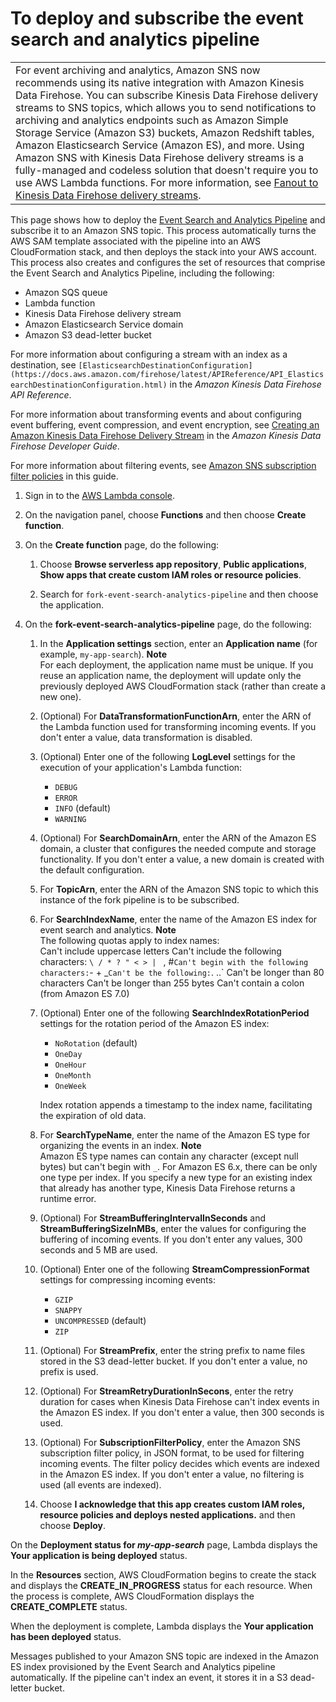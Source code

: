 # To deploy and subscribe the event search and analytics pipeline<a name="deploy-event-search-analytics-pipeline"></a>


|  | 
| --- |
| For event archiving and analytics, Amazon SNS now recommends using its native integration with Amazon Kinesis Data Firehose\. You can subscribe Kinesis Data Firehose delivery streams to SNS topics, which allows you to send notifications to archiving and analytics endpoints such as Amazon Simple Storage Service \(Amazon S3\) buckets, Amazon Redshift tables, Amazon Elasticsearch Service \(Amazon ES\), and more\. Using Amazon SNS with Kinesis Data Firehose delivery streams is a fully\-managed and codeless solution that doesn't require you to use AWS Lambda functions\. For more information, see [Fanout to Kinesis Data Firehose delivery streams](sns-firehose-as-subscriber.md)\. | 

This page shows how to deploy the [Event Search and Analytics Pipeline](sns-fork-pipeline-as-subscriber.md#sns-fork-event-search-and-analytics-pipeline) and subscribe it to an Amazon SNS topic\. This process automatically turns the AWS SAM template associated with the pipeline into an AWS CloudFormation stack, and then deploys the stack into your AWS account\. This process also creates and configures the set of resources that comprise the Event Search and Analytics Pipeline, including the following:
+ Amazon SQS queue
+ Lambda function
+ Kinesis Data Firehose delivery stream
+ Amazon Elasticsearch Service domain
+ Amazon S3 dead\-letter bucket

For more information about configuring a stream with an index as a destination, see `[ElasticsearchDestinationConfiguration](https://docs.aws.amazon.com/firehose/latest/APIReference/API_ElasticsearchDestinationConfiguration.html)` in the *Amazon Kinesis Data Firehose API Reference*\.

For more information about transforming events and about configuring event buffering, event compression, and event encryption, see [Creating an Amazon Kinesis Data Firehose Delivery Stream](https://docs.aws.amazon.com/firehose/latest/dev/basic-create.html) in the *Amazon Kinesis Data Firehose Developer Guide*\.

For more information about filtering events, see [Amazon SNS subscription filter policies](sns-subscription-filter-policies.md) in this guide\.

1. Sign in to the [AWS Lambda console](https://console.aws.amazon.com/lambda/)\.

1. On the navigation panel, choose **Functions** and then choose **Create function**\.

1. On the **Create function** page, do the following:

   1. Choose **Browse serverless app repository**, **Public applications**, **Show apps that create custom IAM roles or resource policies**\.

   1. Search for `fork-event-search-analytics-pipeline` and then choose the application\.

1. On the **fork\-event\-search\-analytics\-pipeline** page, do the following:

   1. In the **Application settings** section, enter an **Application name** \(for example, `my-app-search`\)\.
**Note**  
For each deployment, the application name must be unique\. If you reuse an application name, the deployment will update only the previously deployed AWS CloudFormation stack \(rather than create a new one\)\.

   1. \(Optional\) For **DataTransformationFunctionArn**, enter the ARN of the Lambda function used for transforming incoming events\. If you don't enter a value, data transformation is disabled\.

   1. \(Optional\) Enter one of the following **LogLevel** settings for the execution of your application's Lambda function:
      + `DEBUG`
      + `ERROR`
      + `INFO` \(default\)
      + `WARNING`

   1. \(Optional\) For **SearchDomainArn**, enter the ARN of the Amazon ES domain, a cluster that configures the needed compute and storage functionality\. If you don't enter a value, a new domain is created with the default configuration\.

   1. For **TopicArn**, enter the ARN of the Amazon SNS topic to which this instance of the fork pipeline is to be subscribed\.

   1. For **SearchIndexName**, enter the name of the Amazon ES index for event search and analytics\.
**Note**  
The following quotas apply to index names:  
Can't include uppercase letters
Can't include the following characters: `\ / * ? " < > | ` , #`
Can't begin with the following characters: `- + _`
Can't be the following: `. ..`
Can't be longer than 80 characters
Can't be longer than 255 bytes
Can't contain a colon \(from Amazon ES 7\.0\)

   1. \(Optional\) Enter one of the following **SearchIndexRotationPeriod** settings for the rotation period of the Amazon ES index:
      + `NoRotation` \(default\)
      + `OneDay`
      + `OneHour`
      + `OneMonth`
      + `OneWeek`

      Index rotation appends a timestamp to the index name, facilitating the expiration of old data\. 

   1. For **SearchTypeName**, enter the name of the Amazon ES type for organizing the events in an index\.
**Note**  
Amazon ES type names can contain any character \(except null bytes\) but can't begin with `_`\.
For Amazon ES 6\.x, there can be only one type per index\. If you specify a new type for an existing index that already has another type, Kinesis Data Firehose returns a runtime error\.

   1. \(Optional\) For **StreamBufferingIntervalInSeconds** and **StreamBufferingSizeInMBs**, enter the values for configuring the buffering of incoming events\. If you don't enter any values, 300 seconds and 5 MB are used\.

   1. \(Optional\) Enter one of the following **StreamCompressionFormat** settings for compressing incoming events:
      + `GZIP`
      + `SNAPPY`
      + `UNCOMPRESSED` \(default\)
      + `ZIP`

   1. \(Optional\) For **StreamPrefix**, enter the string prefix to name files stored in the S3 dead\-letter bucket\. If you don't enter a value, no prefix is used\.

   1. \(Optional\) For **StreamRetryDurationInSecons**, enter the retry duration for cases when Kinesis Data Firehose can't index events in the Amazon ES index\. If you don't enter a value, then 300 seconds is used\.

   1. \(Optional\) For **SubscriptionFilterPolicy**, enter the Amazon SNS subscription filter policy, in JSON format, to be used for filtering incoming events\. The filter policy decides which events are indexed in the Amazon ES index\. If you don't enter a value, no filtering is used \(all events are indexed\)\.

   1. Choose **I acknowledge that this app creates custom IAM roles, resource policies and deploys nested applications\.** and then choose **Deploy**\.

On the **Deployment status for *my\-app\-search*** page, Lambda displays the **Your application is being deployed** status\.

In the **Resources** section, AWS CloudFormation begins to create the stack and displays the **CREATE\_IN\_PROGRESS** status for each resource\. When the process is complete, AWS CloudFormation displays the **CREATE\_COMPLETE** status\.

When the deployment is complete, Lambda displays the **Your application has been deployed** status\.

Messages published to your Amazon SNS topic are indexed in the Amazon ES index provisioned by the Event Search and Analytics pipeline automatically\. If the pipeline can't index an event, it stores it in a S3 dead\-letter bucket\.